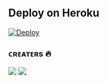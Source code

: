 
 ## Deploy on Heroku 
    
[![Deploy](https://www.herokucdn.com/deploy/button.svg)](https://heroku.com/deploy?template=https://github.com/Amit300800/YukkiMusicBot) 

### ᴄʀᴇᴀᴛᴇʀs 🔥
<a href="https://t.me/ROcKSTAR_Xdd"><img src="https://img.shields.io/badge/ROCKSTAR-blue.svg?style=for-the-badge&logo=Telegram"></a> <a href="https://t.me/LegendVidhiVRS"><img src="https://img.shields.io/badge/VIDHI-blue.svg?style=for-the-badge&logo=Telegram"></a>
